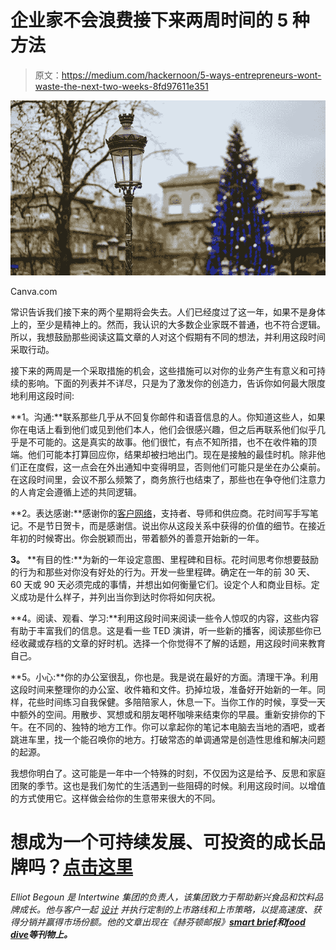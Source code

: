 # 企业家不会浪费接下来两周时间的 5 种方法

> 原文：<https://medium.com/hackernoon/5-ways-entrepreneurs-wont-waste-the-next-two-weeks-8fd97611e351>

![](img/e7a7e8940c3224a7257590cc47dcf259.png)

Canva.com

常识告诉我们接下来的两个星期将会失去。人们已经度过了这一年，如果不是身体上的，至少是精神上的。然而，我认识的大多数企业家既不普通，也不符合逻辑。所以，我想鼓励那些阅读这篇文章的人对这个假期有不同的想法，并利用这段时间采取行动。

接下来的两周是一个采取措施的机会，这些措施可以对你的业务产生有意义和可持续的影响。下面的列表并不详尽，只是为了激发你的创造力，告诉你如何最大限度地利用这段时间:

**1。沟通:**联系那些几乎从不回复你邮件和语音信息的人。你知道这些人，如果你在电话上看到他们或见到他们本人，他们会很感兴趣，但之后再联系他们似乎几乎是不可能的。这是真实的故事。他们很忙，有点不知所措，也不在收件箱的顶端。他们可能本打算回应你，结果却被扫地出门。现在是接触的最佳时机。除非他们正在度假，这一点会在外出通知中变得明显，否则他们可能只是坐在办公桌前。在这段时间里，会议不那么频繁了，商务旅行也结束了，那些也在争夺他们注意力的人肯定会遵循上述的共同逻辑。

**2。表达感谢:**感谢你的[客户网络](https://hackernoon.com/tagged/network)，支持者、导师和供应商。花时间写手写笔记。不是节日贺卡，而是感谢信。说出你从这段关系中获得的价值的细节。在接近年初的时候寄出。你会脱颖而出，带着额外的善意开始新的一年。

**3。** **有目的性:**为新的一年设定意图、里程碑和目标。花时间思考你想要鼓励的行为和那些对你没有好处的行为。开发一些里程碑。确定在一年的前 30 天、60 天或 90 天必须完成的事情，并想出如何衡量它们。设定个人和商业目标。定义成功是什么样子，并列出当你到达时你将如何庆祝。

**4。阅读、观看、学习:**利用这段时间来阅读一些令人惊叹的内容，这些内容有助于丰富我们的信息。这是看一些 TED 演讲，听一些新的播客，阅读那些你已经收藏或存档的文章的好时机。选择一个你觉得不了解的话题，用这段时间来教育自己。

**5。小心:**你的办公室很乱，你也是。我是说在最好的方面。清理干净。利用这段时间来整理你的办公室、收件箱和文件。扔掉垃圾，准备好开始新的一年。同样，花些时间练习自我保健。多陪陪家人，休息一下。当你工作的时候，享受一天中额外的空间。用散步、冥想或和朋友喝杯咖啡来结束你的早晨。重新安排你的下午。在不同的、独特的地方工作。你可以拿起你的笔记本电脑去当地的酒吧，或者跳进车里，找一个能召唤你的地方。打破常态的单调通常是创造性思维和解决问题的起源。

我想你明白了。这可能是一年中一个特殊的时刻，不仅因为这是给予、反思和家庭团聚的季节。这也是我们匆忙的生活遇到一些阻碍的时候。利用这段时间。以增值的方式使用它。这样做会给你的生意带来很大的不同。

# 想成为一个可持续发展、可投资的成长品牌吗？[点击这里](http://www.theintertwinegroup.com/connect)

*Elliot Begoun 是 Intertwine 集团的负责人，该集团致力于帮助新兴食品和饮料品牌成长。他与客户一起* [*设计*](https://hackernoon.com/tagged/design) *并执行定制的上市路线和上市策略，以提高速度、获得分销并赢得市场份额。他的文章出现在《赫芬顿邮报》*[](http://www.huffingtonpost.com/author/elliot-begoun)**[*smart brief*](http://smartbrief.com/author/elliot-begoun)*和*[*food dive*](http://www.fooddive.com/news/grocery--the-battle-getting-on-the-shelf-the-war-getting-in-the-cart/434628/)*等刊物上。***